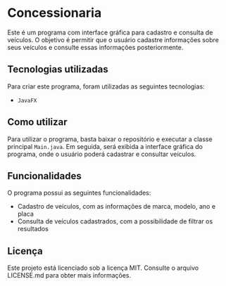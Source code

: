 # Concessionaria

Este é um programa com interface gráfica para cadastro e consulta de veículos. O objetivo é permitir que o usuário cadastre informações sobre seus veículos e consulte essas informações posteriormente.

## Tecnologias utilizadas

Para criar este programa, foram utilizadas as seguintes tecnologias:

- `JavaFX`

## Como utilizar

Para utilizar o programa, basta baixar o repositório e executar a classe principal `Main.java`. Em seguida, será exibida a interface gráfica do programa, onde o usuário poderá cadastrar e consultar veículos.

## Funcionalidades

O programa possui as seguintes funcionalidades:

- Cadastro de veículos, com as informações de marca, modelo, ano e placa
- Consulta de veículos cadastrados, com a possibilidade de filtrar os resultados

## Licença

Este projeto está licenciado sob a licença MIT. Consulte o arquivo LICENSE.md para obter mais informações.
